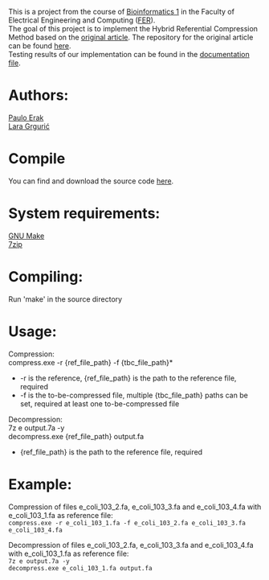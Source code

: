 This is a project from the course of [Bioinformatics 1](https://www.fer.unizg.hr/predmet/bio1) in the Faculty of Electrical Engineering and Computing ([FER](www.fer.unizg.hr)).<br />
The goal of this project is to implement the Hybrid Referential Compression Method based on the [original article](https://www.hindawi.com/journals/bmri/2019/3108950/). The repository for the original article can be found [here](https://github.com/haicy/HRCM). <br />
Testing results of our implementation can be found in the [documentation file](https://github.com/laragrr/hrcm/main/documentation.pdf).

# Authors:
[Paulo Erak]()<br />
[Lara Grgurić](https://github.com/laragrr)

# Compile
You can find and download the source code [here](https://github.com/laragrr/hrcm).

# System requirements:
[GNU Make](https://www.gnu.org/software/make/)<br />
[7zip](https://www.7-zip.org/)

# Compiling:
Run 'make' in the source directory

# Usage:
Compression:<br />
compress.exe -r {ref_file_path} -f {tbc_file_path}* <br />
   * -r is the reference, {ref_file_path} is the path to the reference file, required <br />
   * -f is the to-be-compressed file, multiple {tbc_file_path} paths can be set, required at least one to-be-compressed file <br />

Decompression: <br />
7z e output.7a -y <br />
decompress.exe {ref_file_path} output.fa <br />
   * {ref_file_path} is the path to the reference file, required <br />

# Example:
Compression of files e_coli_103_2.fa, e_coli_103_3.fa and e_coli_103_4.fa with e_coli_103_1.fa as reference file: <br />
`compress.exe -r e_coli_103_1.fa -f e_coli_103_2.fa e_coli_103_3.fa e_coli_103_4.fa`<br />

Decompression of files e_coli_103_2.fa, e_coli_103_3.fa and e_coli_103_4.fa with e_coli_103_1.fa as reference file: <br />
`7z e output.7a -y`<br />
`decompress.exe e_coli_103_1.fa output.fa`

